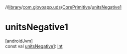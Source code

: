 //[library](../../../index.md)/[com.glovoapp.uds](../index.md)/[CorePrimitive](index.md)/[unitsNegative1](units-negative1.md)

# unitsNegative1

[androidJvm]\
const val [unitsNegative1](units-negative1.md): [Int](https://kotlinlang.org/api/latest/jvm/stdlib/kotlin/-int/index.html)
